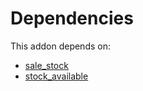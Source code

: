 # Dependencies

This addon depends on:

- [sale_stock](https://github.com/bringout/oca-ocb-sale/tree/5d9b47ce90463a1c61e6fb80db86d42fb811e501/odoo-bringout-oca-ocb-sale_stock)
- [stock_available](https://github.com/bringout/oca-technical)
